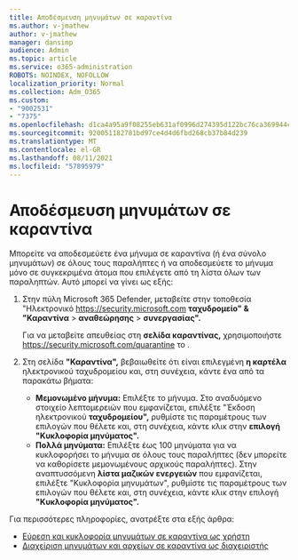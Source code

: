 ```yaml
---
title: Αποδέσμευση μηνυμάτων σε καραντίνα
ms.author: v-jmathew
author: v-jmathew
manager: dansimp
audience: Admin
ms.topic: article
ms.service: o365-administration
ROBOTS: NOINDEX, NOFOLLOW
localization_priority: Normal
ms.collection: Adm_O365
ms.custom:
- "9002531"
- "7375"
ms.openlocfilehash: d1ca4a95a9f08255eb631af0996d274395d122bc76ca369944cc029f7f4314f5
ms.sourcegitcommit: 920051182781bd97ce4d4d6fbd268cb37b84d239
ms.translationtype: MT
ms.contentlocale: el-GR
ms.lasthandoff: 08/11/2021
ms.locfileid: "57895979"
---
```

# <a name="release-quarantined-messages"></a>Αποδέσμευση μηνυμάτων σε καραντίνα

Μπορείτε να αποδεσμεύετε ένα μήνυμα σε καραντίνα (ή ένα σύνολο μηνυμάτων) σε όλους τους παραλήπτες ή να αποδεσμεύετε το μήνυμα μόνο σε συγκεκριμένα άτομα που επιλέγετε από τη λίστα όλων των παραληπτών. Αυτό μπορεί να γίνει ως εξής:

1. Στην πύλη Microsoft 365 Defender, μεταβείτε στην τοποθεσία "Ηλεκτρονικό <https://security.microsoft.com> **ταχυδρομείο" & "Καραντίνα** \> **αναθεώρησης** \> **συνεργασίας".**

   Για να μεταβείτε απευθείας στη **σελίδα καραντίνας,** χρησιμοποιήστε <https://security.microsoft.com/quarantine> το .

2. Στη σελίδα **"Καραντίνα",** βεβαιωθείτε ότι είναι επιλεγμένη **η καρτέλα** ηλεκτρονικού ταχυδρομείου και, στη συνέχεια, κάντε ένα από τα παρακάτω βήματα:
   - **Μεμονωμένο μήνυμα:** Επιλέξτε το μήνυμα. Στο αναδυόμενο στοιχείο λεπτομερειών που εμφανίζεται, επιλέξτε "Έκδοση ηλεκτρονικού **ταχυδρομείου",** ρυθμίστε τις παραμέτρους των επιλογών που θέλετε και, στη συνέχεια, κάντε κλικ στην **επιλογή "Κυκλοφορία μηνύματος".**
   - **Πολλά μηνύματα:** Επιλέξτε έως 100 μηνύματα για να κυκλοφορήσει το μήνυμα σε όλους τους παραλήπτες (δεν μπορείτε να καθορίσετε μεμονωμένους αρχικούς παραλήπτες). Στην αναπτυσσόμενη **λίστα μαζικών ενεργειών** που εμφανίζεται, επιλέξτε "Κυκλοφορία μηνυμάτων", ρυθμίστε τις παραμέτρους των επιλογών που θέλετε και, στη συνέχεια, κάντε κλικ στην επιλογή **"Κυκλοφορία μηνύματος".**

Για περισσότερες πληροφορίες, ανατρέξτε στα εξής άρθρα:

- [Εύρεση και κυκλοφορία μηνυμάτων σε καραντίνα ως χρήστη](https://docs.microsoft.com/microsoft-365/security/office-365-security/find-and-release-quarantined-messages-as-a-user)
- [Διαχείριση μηνυμάτων και αρχείων σε καραντίνα ως διαχειριστής](https://docs.microsoft.com/microsoft-365/security/office-365-security/manage-quarantined-messages-and-files)
